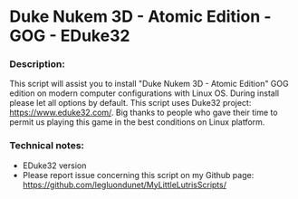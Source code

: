 # Duke Nukem 3D - Atomic Edition - GOG - EDuke32

### Description:
This script will assist you to install "Duke Nukem 3D - Atomic Edition" GOG edition on modern computer configurations with Linux OS.
During install please let all options by default.
This script uses Duke32 project: https://www.eduke32.com/.
Big thanks to people who gave their time to permit us playing this game in the best conditions on Linux platform.


### Technical notes:
- EDuke32 version 
- Please report issue concerning this script on my Github page:
https://github.com/legluondunet/MyLittleLutrisScripts/

